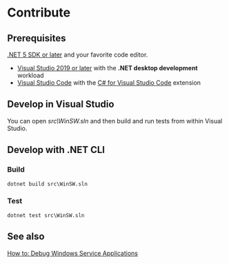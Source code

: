 # Contribute

## Prerequisites

[.NET 5 SDK or later](https://dotnet.microsoft.com/download/dotnet/5.0) and your favorite code editor.

- [Visual Studio 2019 or later](https://visualstudio.microsoft.com/downloads/) with the **.NET desktop development** workload
- [Visual Studio Code](https://code.visualstudio.com/Download) with the [C# for Visual Studio Code](https://marketplace.visualstudio.com/items?itemName=ms-dotnettools.csharp) extension

## Develop in Visual Studio

You can open *src\WinSW.sln* and then build and run tests from within Visual Studio.

## Develop with .NET CLI

### Build

```console
dotnet build src\WinSW.sln
```

### Test

```console
dotnet test src\WinSW.sln
```

## See also

[How to: Debug Windows Service Applications](https://docs.microsoft.com/dotnet/framework/windows-services/how-to-debug-windows-service-applications)
